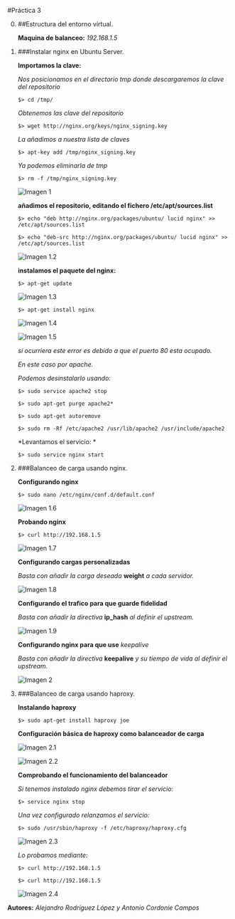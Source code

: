 #Práctica 3


0. ##Estructura del entorno virtual.

	**Maquina de balanceo:** *192.168.1.5*



1. ###Instalar nginx en Ubuntu Server.

	**Importamos la clave:**

	*Nos posicionamos en el directorio tmp donde descargaremos la clave del repositorio*

	`$> cd /tmp/`

	*Obtenemos las clave del repositorio*

	`$> wget http://nginx.org/keys/nginx_signing.key`

	*La añadimos a nuestra lista de claves*

	`$> apt-key add /tmp/nginx_signing.key`

	*Ya podemos eliminarla de tmp*

	`$> rm -f /tmp/nginx_signing.key`

	
	![Imagen 1](Capturas/1__.png "Práctica 3.1")



	**añadimos el repositorio, editando el fichero /etc/apt/sources.list**

	`$> echo "deb http://nginx.org/packages/ubuntu/ lucid nginx" >> /etc/apt/sources.list`
	
	`$> echo "deb-src http://nginx.org/packages/ubuntu/ lucid nginx" >> /etc/apt/sources.list`

	![Imagen 1.2](Capturas/2__.png "Práctica 3.1")



	**instalamos el paquete del nginx:**

	`$> apt-get update`
	
	![Imagen 1.3](Capturas/3__.png "Práctica 3.1")

	`$> apt-get install nginx`
	
	![Imagen 1.4](Capturas/3.1__.png "Práctica 3.1")

	![Imagen 1.5](Capturas/3.2__.png "Práctica 3.1")

	*sí ocurriera este error es debido a que el puerto 80 esta ocupado.*

	*En este caso por apache.*

	*Podemos desinstalarlo usando:*
	
	`$> sudo service apache2 stop`

	`$> sudo apt-get purge apache2*`

	`$> sudo apt-get autoremove`

	`$> sudo rm -Rf /etc/apache2 /usr/lib/apache2 /usr/include/apache2`
	
	*Levantamos el servicio: *

	`$> sudo service nginx start`



2. ###Balanceo de carga usando nginx.

	**Configurando nginx**
	
	`$> sudo nano /etc/nginx/conf.d/default.conf`
	
	![Imagen 1.6](Capturas/4__.png "Práctica 3.2")

	**Probando nginx**
	
	`$> curl http://192.168.1.5`

	![Imagen 1.7](Capturas/4.1__.png "Práctica 3.2")

	**Configurando cargas personalizadas**	

	*Basta con añadir la carga deseada* **weight** *a cada servidor.*
	
	![Imagen 1.8](Capturas/4.2__.png "Práctica 3.2")

	**Configurando el trafico para que guarde fidelidad**	

	*Basta con añadir la directiva* **ip_hash** *al definir el upstream.*
	
	![Imagen 1.9](Capturas/4.3__.png "Práctica 3.2")
		
	**Configurando nginx para que use** *keepalive*	

	*Basta con añadir la directiva* **keepalive** *y su tiempo de vida al definir el upstream.*
	
	![Imagen 2](Capturas/4.4__.png "Práctica 3.2")



3. ###Balanceo de carga usando haproxy.
	
	**Instalando haproxy**
	
	`$> sudo apt-get install haproxy joe`

	**Configuración básica de haproxy como balanceador de carga**

	![Imagen 2.1](Capturas/5__.png "Práctica 3.3")

	![Imagen 2.2](Capturas/5.1__.png "Práctica 3.3")
	
	**Comprobando el funcionamiento del balanceador**
	
	*Si tenemos instalado nginx debemos tirar el servicio:*

	`$> service nginx stop`	

	*Una vez configurado relanzamos el servicio:*
	
	`$> sudo /usr/sbin/haproxy -f /etc/haproxy/haproxy.cfg`

	![Imagen 2.3](Capturas/5.2__.png "Práctica 3.3")

	*Lo probamos mediante:*
	
	`$> curl http://192.168.1.5`

	`$> curl http://192.168.1.5`

	![Imagen 2.4](Capturas/5.3__.png "Práctica 3.3")


**Autores:** *Alejandro Rodríguez López y Antonio Cordonie Campos*	
		
	


